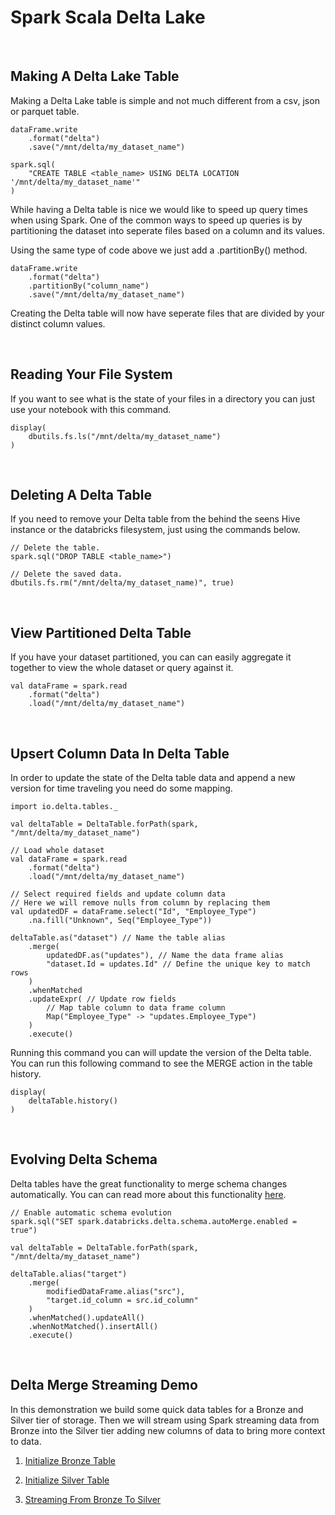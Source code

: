 # **Spark Scala Delta Lake**

<br>

## **Making A Delta Lake Table**

Making a Delta Lake table is simple and not much different from a csv, json or parquet table.

    dataFrame.write
        .format("delta")
        .save("/mnt/delta/my_dataset_name")

    spark.sql(
        "CREATE TABLE <table_name> USING DELTA LOCATION '/mnt/delta/my_dataset_name'"
    )

While having a Delta table is nice we would like to speed up query times when using Spark. One of the common ways to speed up queries is by partitioning the dataset into seperate files based on a column and its values.

Using the same type of code above we just add a .partitionBy() method.

    dataFrame.write
        .format("delta")
        .partitionBy("column_name")
        .save("/mnt/delta/my_dataset_name")

Creating the Delta table will now have seperate files that are divided by your distinct column values.

<br>

## **Reading Your File System**

If you want to see what is the state of your files in a directory you can just use your notebook with this command.

    display(
        dbutils.fs.ls("/mnt/delta/my_dataset_name")
    )

<br>

## **Deleting A Delta Table**

If you need to remove your Delta table from the behind the seens Hive instance or the databricks filesystem, just using the commands below.

    // Delete the table.
    spark.sql("DROP TABLE <table_name>")
    
    // Delete the saved data.
    dbutils.fs.rm("/mnt/delta/my_dataset_name)", true)

<br>

## **View Partitioned Delta Table**

If you have your dataset partitioned, you can can easily aggregate it together
to view the whole dataset or query against it.

    val dataFrame = spark.read
        .format("delta")
        .load("/mnt/delta/my_dataset_name")

<br>

## **Upsert Column Data In Delta Table**
In order to update the state of the Delta table data and append a new version for time traveling
you need do some mapping.

    import io.delta.tables._

    val deltaTable = DeltaTable.forPath(spark, "/mnt/delta/my_dataset_name")

    // Load whole dataset
    val dataFrame = spark.read
        .format("delta")
        .load("/mnt/delta/my_dataset_name")

    // Select required fields and update column data
    // Here we will remove nulls from column by replacing them
    val updatedDF = dataFrame.select("Id", "Employee_Type")
        .na.fill("Unknown", Seq("Employee_Type"))

    deltaTable.as("dataset") // Name the table alias
        .merge(
            updatedDF.as("updates"), // Name the data frame alias
            "dataset.Id = updates.Id" // Define the unique key to match rows
        )
        .whenMatched
        .updateExpr( // Update row fields
            // Map table column to data frame column
            Map("Employee_Type" -> "updates.Employee_Type")
        )
        .execute()

Running this command you can will update the version of the Delta table. You can run this following command to see the MERGE action in the table history.

    display(
        deltaTable.history()
    )

<br>

## **Evolving Delta Schema**
Delta tables have the great functionality to merge schema changes automatically. You can can read more about this functionality [here](https://docs.delta.io/0.6.0/delta-update.html#automatic-schema-evolution).

    // Enable automatic schema evolution
    spark.sql("SET spark.databricks.delta.schema.autoMerge.enabled = true")

    val deltaTable = DeltaTable.forPath(spark, "/mnt/delta/my_dataset_name")

    deltaTable.alias("target")
        .merge(
            modifiedDataFrame.alias("src"),
            "target.id_column = src.id_column"
        )
        .whenMatched().updateAll()
        .whenNotMatched().insertAll()
        .execute()

<br>

## **Delta Merge Streaming Demo**

In this demonstration we build some quick data tables for a Bronze and Silver tier of storage. Then we will stream using Spark streaming data from Bronze into the Silver tier adding new columns of data to bring more context to data. 

1. [Initialize Bronze Table](https://databricks-prod-cloudfront.cloud.databricks.com/public/4027ec902e239c93eaaa8714f173bcfc/2050445406720207/2894996849343305/4305005950935427/latest.html)

2. [Initialize Silver Table](https://databricks-prod-cloudfront.cloud.databricks.com/public/4027ec902e239c93eaaa8714f173bcfc/2050445406720207/3495167117540935/4305005950935427/latest.html)

3. [Streaming From Bronze To Silver](https://databricks-prod-cloudfront.cloud.databricks.com/public/4027ec902e239c93eaaa8714f173bcfc/2050445406720207/2894996849343313/4305005950935427/latest.html)